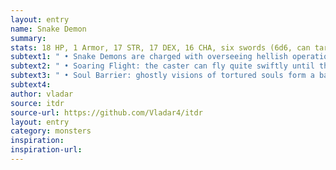 ```yaml
---
layout: entry
name: Snake Demon
summary:
stats: 18 HP, 1 Armor, 17 STR, 17 DEX, 16 CHA, six swords (6d6, can target multiple melee opponents)
subtext1: " • Snake Demons are charged with overseeing hellish operations and leading lesser minions. They love single combat and will never turn down a duel. They can cast the following spells as an action."
subtext2: " • Soaring Flight: the caster can fly quite swiftly until they touch the ground or take damage."
subtext3: " • Soul Barrier: ghostly visions of tortured souls form a barrier, screaming and lashing out. Anyone passing through this barrier takes d8 Damage and loses d6 CHA if they take Critical Damage."
subtext4:
author: vladar
source: itdr
source-url: https://github.com/Vladar4/itdr
layout: entry
category: monsters
inspiration:
inspiration-url:
---
```

